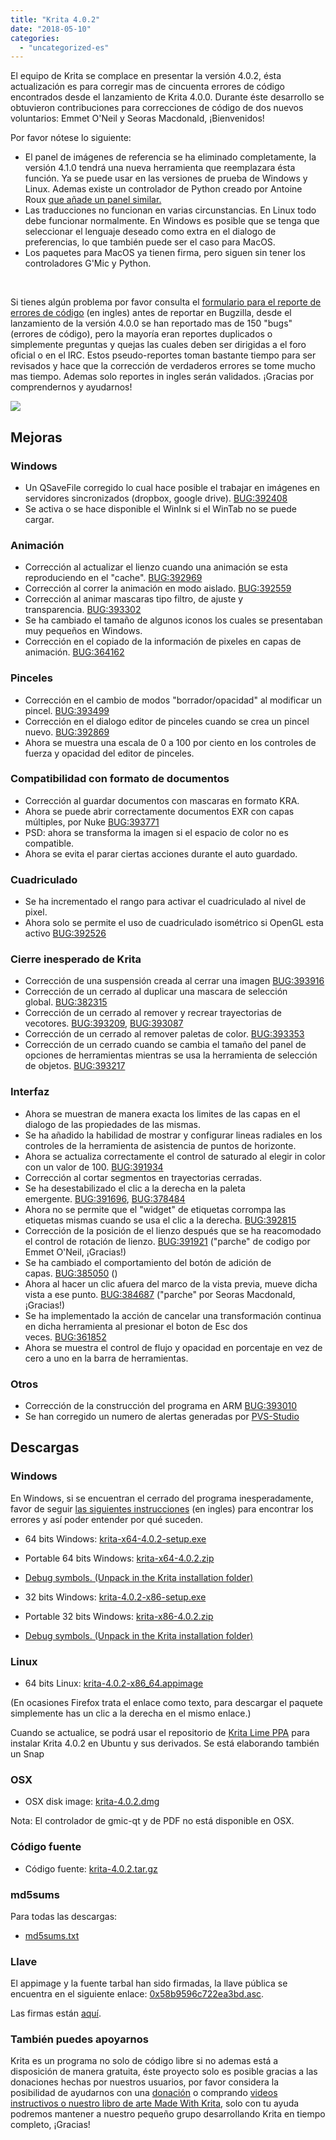 ```yaml
---
title: "Krita 4.0.2"
date: "2018-05-10"
categories: 
  - "uncategorized-es"
---
```


El equipo de Krita se complace en presentar la versión 4.0.2, ésta actualización es para corregir mas de cincuenta errores de código encontrados desde el lanzamiento de Krita 4.0.0. Durante éste desarrollo se obtuvieron contribuciones para correcciones de código de dos nuevos voluntarios: Emmet O'Neil y Seoras Macdonald, ¡Bienvenidos!

Por favor nótese lo siguiente:

- El panel de imágenes de referencia se ha eliminado completamente, la versión 4.1.0 tendrá una nueva herramienta que reemplazara ésta función. Ya se puede usar en las versiones de prueba de Windows y Linux. Ademas existe un controlador de Python creado por Antoine Roux [que añade un panel similar.](https://github.com/antoine-roux/krita-plugin-reference)
- Las traducciones no funcionan en varias circunstancias. En Linux todo debe funcionar normalmente. En Windows es posible que se tenga que seleccionar el lenguaje deseado como extra en el dialogo de preferencias, lo que también puede ser el caso para MacOS.
- Los paquetes para MacOS ya tienen firma, pero siguen sin tener los controladores G'Mic y Python.

 

Si tienes algún problema por favor consulta el [formulario para el reporte de errores de código](https://phabricator.kde.org/T7492) (en ingles) antes de reportar en Bugzilla, desde el lanzamiento de la versión 4.0.0 se han reportado mas de 150 "bugs" (errores de código), pero la mayoría eran reportes duplicados o simplemente preguntas y quejas las cuales deben ser dirigidas a el foro oficial o en el IRC. Estos pseudo-reportes toman bastante tiempo para ser revisados y hace que la corrección de verdaderos errores se tome mucho mas tiempo. Ademas solo reportes in ingles serán validados. ¡Gracias por comprendernos y ayudarnos!

[![](/images/posts/2018/kiki_4.0_sm-1-1024x463.png)](https://krita.org/wp-content/uploads/2018/03/kiki_4.0_sm-1.png)

## Mejoras

### Windows

- Un QSaveFile corregido lo cual hace posible el trabajar en imágenes en servidores sincronizados (dropbox, google drive). [BUG:392408](https://bugs.kde.org/show_bug.cgi?id=392408)
- Se activa o se hace disponible el WinInk si el WinTab no se puede cargar.

### Animación

- Corrección al actualizar el lienzo cuando una animación se esta reproduciendo en el "cache". [BUG:392969](https://bugs.kde.org/show_bug.cgi?id=392069)
- Corrección al correr la animación en modo aislado. [BUG:392559](https://bugs.kde.org/show_bug.cgi?id=392559)
- Corrección al animar mascaras tipo filtro, de ajuste y transparencia. [BUG:393302](https://bugs.kde.org/show_bug.cgi?id=393302)
- Se ha cambiado el tamaño de algunos iconos los cuales se presentaban muy pequeños en Windows.
- Corrección en el copiado de la información de pixeles en capas de animación. [BUG:364162](https://bugs.kde.org/show_bug.cgi?id=364162)

### Pinceles

- Corrección en el cambio de modos "borrador/opacidad" al modificar un pincel. [BUG:393499](https://bugs.kde.org/show_bug.cgi?id=393499)
- Corrección en el dialogo editor de pinceles cuando se crea un pincel nuevo. [BUG:392869](https://bugs.kde.org/show_bug.cgi?id=392869)
- Ahora se muestra una escala de 0 a 100 por ciento en los controles de fuerza y opacidad del editor de pinceles.

### Compatibilidad con formato de documentos

- Corrección al guardar documentos con mascaras en formato KRA.
- Ahora se puede abrir correctamente documentos EXR con capas múltiples, por Nuke [BUG:393771](https://bugs.kde.org/show_bug.cgi?id=393771)
- PSD: ahora se transforma la imagen si el espacio de color no es compatible.
- Ahora se evita el parar ciertas acciones durante el auto guardado.

### Cuadriculado

- Se ha incrementado el rango para activar el cuadriculado al nivel de pixel.
- Ahora solo se permite el uso de cuadriculado isométrico si OpenGL esta activo [BUG:392526](https://bugs.kde.org/show_bug.cgi?id=392526)

### Cierre inesperado de Krita

- Corrección de una suspensión creada al cerrar una imagen [BUG:393916](https://bugs.kde.org/show_bug.cgi?id=393916)
- Corrección de un cerrado al duplicar una mascara de selección global. [BUG:382315](https://bugs.kde.org/show_bug.cgi?id=382315)
- Corrección de un cerrado al remover y recrear trayectorias de vecotores. [BUG:393209](https://bugs.kde.org/show_bug.cgi?id=393209), [BUG:393087](https://bugs.kde.org/show_bug.cgi?id=393087)
- Corrección de un cerrado al remover paletas de color. [BUG:393353](https://bugs.kde.org/show_bug.cgi?id=393353)
- Corrección de un cerrado cuando se cambia el tamaño del panel de opciones de herramientas mientras se usa la herramienta de selección de objetos. [BUG:393217](https://bugs.kde.org/show_bug.cgi?id=393217)

### Interfaz

- Ahora se muestran de manera exacta los limites de las capas en el dialogo de las propiedades de las mismas.
- Se ha añadido la habilidad de mostrar y configurar lineas radiales en los controles de la herramienta de asistencia de puntos de horizonte.
- Ahora se actualiza correctamente el control de saturado al elegir in color con un valor de 100. [BUG:391934](https://bugs.kde.org/show_bug.cgi?id=391934)
- Corrección al cortar segmentos en trayectorias cerradas.
- Se ha desestabilizado el clic a la derecha en la paleta emergente. [BUG:391696](https://bugs.kde.org/show_bug.cgi?id=391696), [BUG:378484](https://bugs.kde.org/show_bug.cgi?id=378484)
- Ahora no se permite que el "widget" de etiquetas corrompa las etiquetas mismas cuando se usa el clic a la derecha. [BUG:392815](https://bugs.kde.org/show_bug.cgi?id=392815)
- Corrección de la posición de el lienzo después que se ha reacomodado el control de rotación de lienzo. [BUG:391921](https://bugs.kde.org/show_bug.cgi?id=391921) ("parche" de codigo por Emmet O'Neil, ¡Gracias!)
- Se ha cambiado el comportamiento del botón de adición de capas. [BUG:385050](https://bugs.kde.org/show_bug.cgi?id=385050) ()
- Ahora al hacer un clic afuera del marco de la vista previa, mueve dicha vista a ese punto. [BUG:384687](https://bugs.kde.org/show_bug.cgi?id=384687) ("parche" por Seoras Macdonald, ¡Gracias!)
- Se ha implementado la acción de cancelar una transformación continua en dicha herramienta al presionar el boton de Esc dos veces. [BUG:361852](https://bugs.kde.org/show_bug.cgi?id=361852)
- Ahora se muestra el control de flujo y opacidad en porcentaje en vez de cero a uno en la barra de herramientas.

### Otros

- Corrección de la construcción del programa en ARM [BUG:393010](https://bugs.kde.org/show_bug.cgi?id=393010)
- Se han corregido un numero de alertas generadas por [PVS-Studio](https://www.viva64.com/en/pvs-studio/)

## Descargas

### Windows

En Windows, si se encuentran el cerrado del programa inesperadamente, favor de seguir [las siguientes instrucciones](https://docs.krita.org/Dr._Mingw_debugger) (en ingles) para encontrar los errores y así poder entender por qué suceden.

- 64 bits Windows: [krita-x64-4.0.2-setup.exe](https://download.kde.org/stable/krita/4.0.2/krita-x64-4.0.2-setup.exe)
- Portable 64 bits Windows: [krita-x64-4.0.2.zip](https://download.kde.org/stable/krita/4.0.2/krita-x64-4.0.2.zip)
- [Debug symbols. (Unpack in the Krita installation folder)](https://download.kde.org/stable/krita/4.0.2/krita-x64-4.0.2-dbg.zip)

- 32 bits Windows: [krita-4.0.2-x86-setup.exe](https://download.kde.org/stable/krita/4.0.2/krita-x86-4.0.2-setup.exe)
- Portable 32 bits Windows: [krita-x86-4.0.2.zip](https://download.kde.org/stable/krita/4.0.2/krita-x86-4.0.2.zip)
- [Debug symbols. (Unpack in the Krita installation folder)](https://download.kde.org/stable/krita/4.0.2/krita-x86-4.0.2-dbg.zip)

### Linux

- 64 bits Linux: [krita-4.0.2-x86\_64.appimage](https://download.kde.org/stable/krita/4.0.2/krita-4.0.2-x86_64.appimage)

(En ocasiones Firefox trata el enlace como texto, para descargar el paquete simplemente has un clic a la derecha en el mismo enlace.)

Cuando se actualice, se podrá usar el repositorio de [Krita Lime PPA](https://launchpad.net/~kritalime/+archive/ubuntu/ppa) para instalar Krita 4.0.2 en Ubuntu y sus derivados. Se está elaborando también un Snap

### OSX

- OSX disk image: [krita-4.0.2.dmg](https://download.kde.org/stable/krita/4.0.2/krita-4.0.2.dmg)

Nota: El controlador de gmic-qt y de PDF no está disponible en OSX.

### Código fuente

- Código fuente: [krita-4.0.2.tar.gz](https://download.kde.org/stable/krita/4.0.2/krita-4.0.2.tar.gz)

### md5sums

Para todas las descargas:

- [md5sums.txt](https://download.kde.org/unstable/krita/3.2.0-beta.1/md5sums.txt)

### Llave

El appimage y la fuente tarbal han sido firmadas, la llave pública se encuentra en el siguiente enlace: [0x58b9596c722ea3bd.asc](https://share.kde.org/index.php/s/fJ99V5mZvuyD0z8).

Las firmas están [aquí](http://download.kde.org/unstable/krita/3.1.3-beta.1).

### También puedes apoyarnos

Krita es un programa no solo de código libre si no ademas está a disposición de manera gratuita, éste proyecto solo es posible gracias a las donaciones hechas por nuestros usuarios, por favor considera la posibilidad de ayudarnos con una [donación](https://krita.org/en/support-us/donations/) o comprando [videos instructivos o nuestro libro de arte Made With Krita](https://krita.org/es/item/krita-3-2-0/%22https://krita.org/en/support-us/shop), solo con tu ayuda podremos mantener a nuestro pequeño grupo desarrollando Krita en tiempo completo, ¡Gracias!
